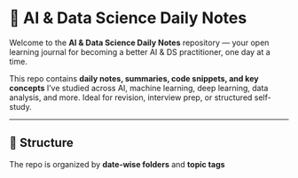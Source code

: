 # 🧠 AI & Data Science Daily Notes

Welcome to the **AI & Data Science Daily Notes** repository — your open learning journal for becoming a better AI & DS practitioner, one day at a time.

This repo contains **daily notes, summaries, code snippets, and key concepts** I’ve studied across AI, machine learning, deep learning, data analysis, and more. Ideal for revision, interview prep, or structured self-study.

---

## 📅 Structure

The repo is organized by **date-wise folders** and **topic tags** 

